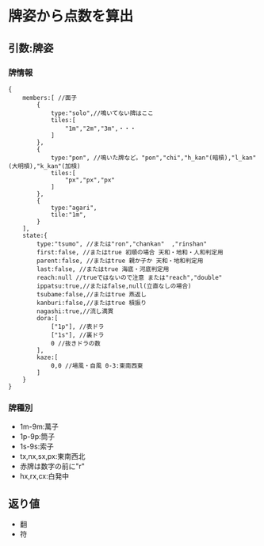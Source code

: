 # 牌姿から点数を算出

## 引数:牌姿
### 牌情報
```
{
	members:[ //面子
		{
			type:"solo",//鳴いてない牌はここ
			tiles:[
				"1m","2m","3m",・・・
			]
		},
		{
			type:"pon", //鳴いた牌など。"pon","chi","h_kan"(暗槓),"l_kan"(大明槓),"k_kan"(加槓)
			tiles:[
				"px","px","px"
			]
		},
		{
			type:"agari",
			tile:"1m",
		}
	],
	state:{
		type:"tsumo", //または"ron","chankan"	,"rinshan"
		first:false, //またはtrue 初順の場合 天和・地和・人和判定用
		parent:false, //またはtrue 親か子か 天和・地和判定用
		last:false, //またはtrue 海底・河底判定用
		reach:null //trueではないので注意 または"reach","double"
		ippatsu:true,//またはfalse,null(立直なしの場合)
		tsubame:false,//またはtrue 燕返し
		kanburi:false,//またはtrue 槓振り
		nagashi:true,//流し満貫
		dora:[
			["1p"], //表ドラ
			["1s"], //裏ドラ
			0 //抜きドラの数
		],
		kaze:[
			0,0 //場風・自風 0-3:東南西東
		]
	}
}
```


### 牌種別
* 1m-9m:萬子
* 1p-9p:筒子
* 1s-9s:索子
* tx,nx,sx,px:東南西北
* 赤牌は数字の前に"r"
* hx,rx,cx:白発中

## 返り値
* 翻
* 符

